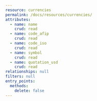 ```yaml
---
resource: currencies
permalink: /docs/resources/currencies/
attributes:
  - name: name
    crud: read
  - name: code_afip
    crud: read
  - name: code_iso
    crud: read
  - name: symbol
    crud: read
  - name: quotation_usd
    crud: read
relationships: null
filters: null
entry_points:
  methods:
    delete: false
---
```

